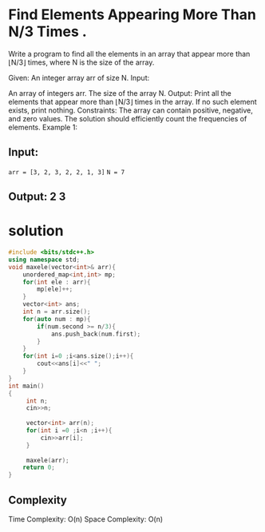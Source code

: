 # Find Elements Appearing More Than N/3 Times .

Write a program to find all the elements in an array that appear more than ⌊N/3⌋ times, where N is the size of the array.

Given:
An integer array arr of size N.
Input:

An array of integers arr.
The size of the array N.
Output: Print all the elements that appear more than ⌊N/3⌋ times in the array. If no such element exists, print nothing.
Constraints:
The array can contain positive, negative, and zero values.
The solution should efficiently count the frequencies of elements.
Example 1:
## Input:
```arr = [3, 2, 3, 2, 2, 1, 3]```
```N = 7```
## Output: 2  3

# solution
```C++
#include <bits/stdc++.h>
using namespace std;
void maxele(vector<int>& arr){
    unordered_map<int,int> mp;
    for(int ele : arr){
        mp[ele]++;
    }
    vector<int> ans;
    int n = arr.size();
    for(auto num : mp){
        if(num.second >= n/3){
            ans.push_back(num.first);
        }
    }
    for(int i=0 ;i<ans.size();i++){
        cout<<ans[i]<<" ";
    }
}
int main()
{
     int n;
     cin>>n;
     
     vector<int> arr(n);
     for(int i =0 ;i<n ;i++){
         cin>>arr[i];
     }
     
     maxele(arr);
    return 0;
}
```
## Complexity
Time Complexity: O(n)
Space Complexity: O(n)